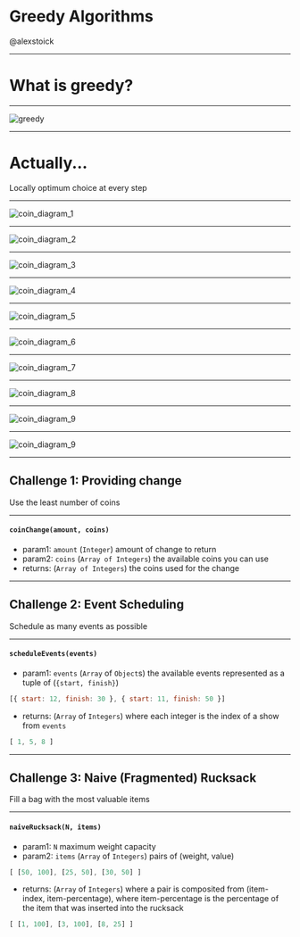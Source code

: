 # Greedy Algorithms
@alexstoick

---

# What is greedy?

---

![greedy](http://image.shutterstock.com/z/stock-vector-a-vector-illustration-of-greedy-cartoon-pig-holding-armful-of-money-127389956.jpg)

---

# Actually...

Locally optimum choice at every step

---

![coin_diagram_1](https://dl.dropboxusercontent.com/u/13711485/assets/GreedyAlgos/change-4.png)

---

![coin_diagram_2](https://dl.dropboxusercontent.com/u/13711485/assets/GreedyAlgos/change-5.png)

---

![coin_diagram_3](https://dl.dropboxusercontent.com/u/13711485/assets/GreedyAlgos/change-6.png)

---

![coin_diagram_4](https://dl.dropboxusercontent.com/u/13711485/assets/GreedyAlgos/change-7.png)

---

![coin_diagram_5](https://dl.dropboxusercontent.com/u/13711485/assets/GreedyAlgos/change-8.png)

---

![coin_diagram_6](https://dl.dropboxusercontent.com/u/13711485/assets/GreedyAlgos/change-9.png)

---

![coin_diagram_7](https://dl.dropboxusercontent.com/u/13711485/assets/GreedyAlgos/change-10.png)

---

![coin_diagram_8](https://dl.dropboxusercontent.com/u/13711485/assets/GreedyAlgos/change-11.png)

---

![coin_diagram_9](https://dl.dropboxusercontent.com/u/13711485/assets/GreedyAlgos/change-12.png)

---

![coin_diagram_9](https://dl.dropboxusercontent.com/u/13711485/assets/GreedyAlgos/change-13.png)

---

## Challenge 1: Providing change

Use the least number of coins

---

#### `coinChange(amount, coins)`
- param1: `amount` (`Integer`) amount of change to return
- param2: `coins` (`Array of Integers`) the available coins you can use
- returns: (`Array of Integers`) the coins used for the change

---


## Challenge 2: Event Scheduling

Schedule as many events as possible

---

#### `scheduleEvents(events)`
- param1: `events` (`Array` of `Object`s) the available events represented as a tuple of (`{start, finish}`)
```js
[{ start: 12, finish: 30 }, { start: 11, finish: 50 }]
```
- returns: (`Array` of `Integers`) where each integer is the index of a show from `events`

```js
[ 1, 5, 8 ]
```

---

## Challenge 3: Naive (Fragmented) Rucksack

Fill a bag with the most valuable items

---

#### `naiveRucksack(N, items)`
- param1: `N` maximum weight capacity
- param2: `items` (`Array` of `Integers`) pairs of (weight, value)
```js
[ [50, 100], [25, 50], [30, 50] ]
```
- returns: (`Array` of `Integers`) where a pair is composited from (item-index, item-percentage), where item-percentage is the percentage of the item that was inserted into the rucksack

```js
[ [1, 100], [3, 100], [8, 25] ]
```
